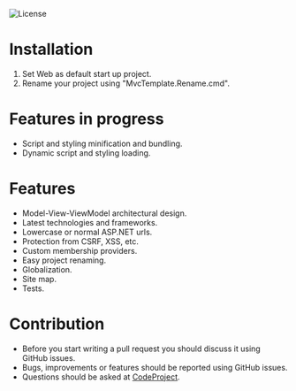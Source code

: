 ![License](https://img.shields.io/badge/license-MIT-green.svg?style=plastic)

# Installation
1. Set Web as default start up project.
2. Rename your project using "MvcTemplate.Rename.cmd".

# Features in progress
- Script and styling minification and bundling.
- Dynamic script and styling loading.

# Features
- Model-View-ViewModel architectural design.
- Latest technologies and frameworks.
- Lowercase or normal ASP.NET urls.
- Protection from CSRF, XSS, etc.
- Custom membership providers.
- Easy project renaming.
- Globalization.
- Site map.
- Tests.

# Contribution
- Before you start writing a pull request you should discuss it using GitHub issues.
- Bugs, improvements or features should be reported using GitHub issues.
- Questions should be asked at [CodeProject](http://www.codeproject.com/Articles/820836/ASP-NET-MVC-Template-introduction).
